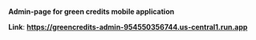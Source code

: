 ****Admin-page for green credits mobile application****

**Link**: 
**https://greencredits-admin-954550356744.us-central1.run.app**
